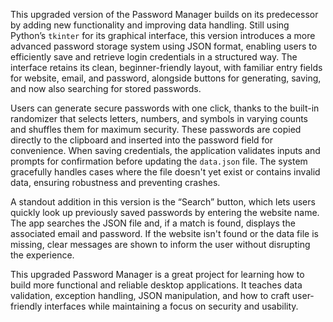 This upgraded version of the Password Manager builds on its predecessor by adding new functionality and improving data handling. Still using Python’s `tkinter` for its graphical interface, this version introduces a more advanced password storage system using JSON format, enabling users to efficiently save and retrieve login credentials in a structured way. The interface retains its clean, beginner-friendly layout, with familiar entry fields for website, email, and password, alongside buttons for generating, saving, and now also searching for stored passwords.

Users can generate secure passwords with one click, thanks to the built-in randomizer that selects letters, numbers, and symbols in varying counts and shuffles them for maximum security. These passwords are copied directly to the clipboard and inserted into the password field for convenience. When saving credentials, the application validates inputs and prompts for confirmation before updating the `data.json` file. The system gracefully handles cases where the file doesn't yet exist or contains invalid data, ensuring robustness and preventing crashes.

A standout addition in this version is the “Search” button, which lets users quickly look up previously saved passwords by entering the website name. The app searches the JSON file and, if a match is found, displays the associated email and password. If the website isn't found or the data file is missing, clear messages are shown to inform the user without disrupting the experience.

This upgraded Password Manager is a great project for learning how to build more functional and reliable desktop applications. It teaches data validation, exception handling, JSON manipulation, and how to craft user-friendly interfaces while maintaining a focus on security and usability.